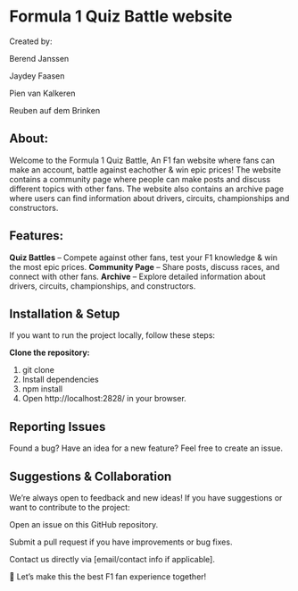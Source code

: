 # Formula 1 Quiz Battle website
Created by:

Berend Janssen

Jaydey Faasen

Pien van Kalkeren

Reuben auf dem Brinken

## About:
Welcome to the Formula 1 Quiz Battle, An F1 fan website where fans can make an account, battle against eachother & win epic prices! The website contains a community page where people can make posts and discuss different topics with other fans. The website also contains an archive page where users can find information about drivers, circuits, championships and constructors.


## Features:
**Quiz Battles** – Compete against other fans, test your F1 knowledge & win the most epic prices.
**Community Page** – Share posts, discuss races, and connect with other fans.
**Archive** – Explore detailed information about drivers, circuits, championships, and constructors.


## Installation & Setup
If you want to run the project locally, follow these steps:

**Clone the repository:**

1. git clone 
2. Install dependencies
3. npm install
4. Open http://localhost:2828/ in your browser.

## Reporting Issues
Found a bug? Have an idea for a new feature? Feel free to create an issue.


## Suggestions & Collaboration
We’re always open to feedback and new ideas! If you have suggestions or want to contribute to the project:

Open an issue on this GitHub repository.

Submit a pull request if you have improvements or bug fixes.

Contact us directly via [email/contact info if applicable].

🚀 Let’s make this the best F1 fan experience together!



